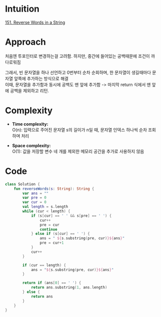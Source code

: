 # Intuition
[151. Reverse Words in a String](https://leetcode.com/problems/reverse-words-in-a-string/description)

# Approach
처음엔 투포인터로 변경하는걸 고려함. 하지만, 중간에 들어있는 공백때문에 조건이 까다로워짐    

그래서, 빈 문자열을 하나 선언하고 0번부터 순차 순회하며, 한 문자열이 생길때마다 문자열 앞쪽에 추가하는 방식으로 해결  
이때, 문자열을 추가함과 동시에 공백도 맨 앞에 추가함 -> 마지막 return 식에서 맨 앞에 공백을 제외하고 리턴. 


# Complexity
- **Time complexity:**    
O(n): 입력으로 주어진 문자열 s의 길이가 n일 때, 문자열 인덱스 하나씩 순차 조회하며 처리

- **Space complexity:**    
O(1): 값을 저장할 변수 네 개를 제외한 메모리 공간을 추가로 사용하지 않음    

# Code
```kotlin []
class Solution {
    fun reverseWords(s: String): String {
        var ans = ""
        var pre = 0
        var cur = 0
        val length = s.length
        while (cur < length) {    
            if (s[cur] == ' ' && s[pre] == ' ') {
                cur++
                pre = cur
                continue
            } else if (s[cur] == ' ') {
                ans = " ${s.substring(pre, cur)}${ans}"
                pre = cur+1
            }
            cur++
        }

        if (cur == length) {
            ans = "${s.substring(pre, cur)}${ans}"
        }

        return if (ans[0] == ' ') {
            return ans.substring(1, ans.length)
        } else {
            return ans
        }
    }
}
```
